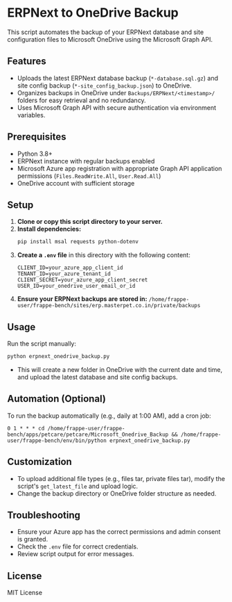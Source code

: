 # ERPNext to OneDrive Backup

This script automates the backup of your ERPNext database and site configuration files to Microsoft OneDrive using the Microsoft Graph API.

## Features
- Uploads the latest ERPNext database backup (`*-database.sql.gz`) and site config backup (`*-site_config_backup.json`) to OneDrive.
- Organizes backups in OneDrive under `Backups/ERPNext/<timestamp>/` folders for easy retrieval and no redundancy.
- Uses Microsoft Graph API with secure authentication via environment variables.

## Prerequisites
- Python 3.8+
- ERPNext instance with regular backups enabled
- Microsoft Azure app registration with appropriate Graph API application permissions (`Files.ReadWrite.All`, `User.Read.All`)
- OneDrive account with sufficient storage

## Setup
1. **Clone or copy this script directory to your server.**
2. **Install dependencies:**
   ```bash
   pip install msal requests python-dotenv
   ```
3. **Create a `.env` file** in this directory with the following content:
   ```env
   CLIENT_ID=your_azure_app_client_id
   TENANT_ID=your_azure_tenant_id
   CLIENT_SECRET=your_azure_app_client_secret
   USER_ID=your_onedrive_user_email_or_id
   ```
4. **Ensure your ERPNext backups are stored in:**
   `/home/frappe-user/frappe-bench/sites/erp.masterpet.co.in/private/backups`

## Usage
Run the script manually:
```bash
python erpnext_onedrive_backup.py
```
- This will create a new folder in OneDrive with the current date and time, and upload the latest database and site config backups.

## Automation (Optional)
To run the backup automatically (e.g., daily at 1:00 AM), add a cron job:
```cron
0 1 * * * cd /home/frappe-user/frappe-bench/apps/petcare/petcare/Microsoft_Onedrive_Backup && /home/frappe-user/frappe-bench/env/bin/python erpnext_onedrive_backup.py
```

## Customization
- To upload additional file types (e.g., files tar, private files tar), modify the script's `get_latest_file` and upload logic.
- Change the backup directory or OneDrive folder structure as needed.

## Troubleshooting
- Ensure your Azure app has the correct permissions and admin consent is granted.
- Check the `.env` file for correct credentials.
- Review script output for error messages.

## License
MIT License 